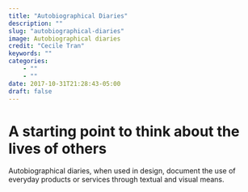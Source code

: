 ```yaml
---
title: "Autobiographical Diaries"
description: ""
slug: "autobiographical-diaries"
image: Autobiographical diaries
credit: "Cecile Tran"
keywords: ""
categories:
    - ""
    - ""
date: 2017-10-31T21:28:43-05:00
draft: false
---
```

# A starting point to think about the lives of others

Autobiographical diaries, when used in design, document the use of everyday products or services through textual and visual means.
